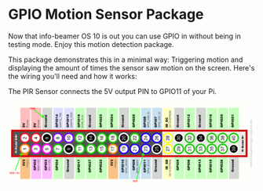 # GPIO Motion Sensor Package

Now that info-beamer OS 10 is out you can use GPIO in without being in testing mode. Enjoy this motion detection package.

This package demonstrates this in a minimal way: Triggering motion and displaying the amount of times the sensor saw motion on the screen.
Here's the wiring you'll need and how it works:

The PIR Sensor connects the 5V output PIN to GPIO11 of your Pi.

![Wiring](pinout.png)
